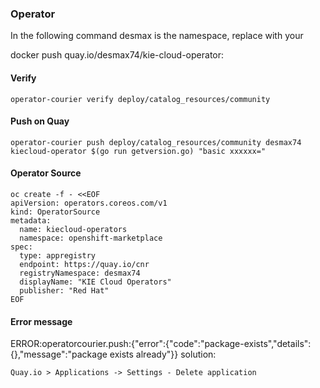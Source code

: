 ### Operator
In the following command desmax is the namespace, replace with your

docker push quay.io/desmax74/kie-cloud-operator:<version>

#### Verify
```console
operator-courier verify deploy/catalog_resources/community
```

#### Push on Quay
```console
operator-courier push deploy/catalog_resources/community desmax74 kiecloud-operator $(go run getversion.go) "basic xxxxxx="
```

#### Operator Source
```console
oc create -f - <<EOF
apiVersion: operators.coreos.com/v1
kind: OperatorSource
metadata:
  name: kiecloud-operators
  namespace: openshift-marketplace
spec:
  type: appregistry
  endpoint: https://quay.io/cnr
  registryNamespace: desmax74
  displayName: "KIE Cloud Operators"
  publisher: "Red Hat"
EOF
```

#### Error message
ERROR:operatorcourier.push:{"error":{"code":"package-exists","details":{},"message":"package exists already"}}
solution:
```console
Quay.io > Applications -> Settings - Delete application
```